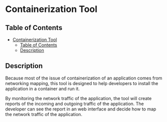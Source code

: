 # Containerization Tool

## Table of Contents

- [Containerization Tool](#containerization-tool)
  - [Table of Contents](#table-of-contents)
  - [Description](#description)


## Description

Because most of the issue of containerization of an application comes from networking mapping, 
this tool is designed to help developers to install the application in a container and run it.

By monitoring the network traffic of the application, the tool will create reports of the incoming and outgoing traffic of the application.
The developer can see the report in an web interface and decide how to map the network traffic of the application.

